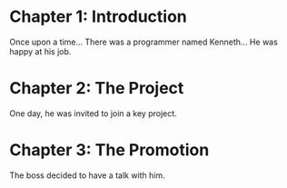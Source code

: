 # Chapter 1: Introduction
Once upon a time...
There was a programmer named Kenneth...
He was happy at his job.
# Chapter 2: The Project
One day, he was invited to join a key project.
# Chapter 3: The Promotion
The boss decided to have a talk with him.